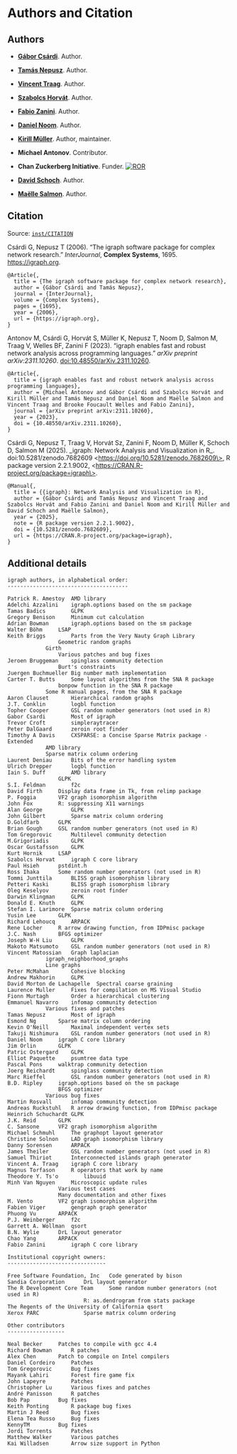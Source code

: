 # Authors and Citation

## Authors

- **[Gábor Csárdi](https://github.com/gaborcsardi)**. Author.
  [](https://orcid.org/0000-0001-7098-9676)

- **[Tamás Nepusz](https://github.com/ntamas)**. Author.
  [](https://orcid.org/0000-0002-1451-338X)

- **[Vincent Traag](https://www.traag.net/)**. Author.
  [](https://orcid.org/0000-0003-3170-3879)

- **[Szabolcs Horvát](http://szhorvat.net/)**. Author.
  [](https://orcid.org/0000-0002-3100-523X)

- **[Fabio Zanini](https://fabilab.org/pages/people.html)**. Author.
  [](https://orcid.org/0000-0001-7097-8539)

- **[Daniel Noom](https://github.com/GroteGnoom)**. Author.

- **[Kirill Müller](https://krlmlr.info/)**. Author, maintainer.
  [](https://orcid.org/0000-0002-1416-3412)

- **Michael Antonov**. Contributor.

- **Chan Zuckerberg Initiative**. Funder.
  [![ROR](https://raw.githubusercontent.com/ror-community/ror-logos/main/ror-icon-rgb.svg)](https://ror.org/02qenvm24)

- **[David Schoch](https://mr.schochastics.net/)**. Author.
  [](https://orcid.org/0000-0003-2952-4812)

- **[Maëlle Salmon](https://masalmon.eu/)**. Author.
  [](https://orcid.org/0000-0002-2815-0399)

## Citation

Source:
[`inst/CITATION`](https://github.com/igraph/rigraph/blob/main/inst/CITATION)

Csárdi G, Nepusz T (2006). “The igraph software package for complex
network research.” *InterJournal*, **Complex Systems**, 1695.
<https://igraph.org>.

    @Article{,
      title = {The igraph software package for complex network research},
      author = {Gábor Csárdi and Tamás Nepusz},
      journal = {InterJournal},
      volume = {Complex Systems},
      pages = {1695},
      year = {2006},
      url = {https://igraph.org},
    }

Antonov M, Csárdi G, Horvát S, Müller K, Nepusz T, Noom D, Salmon M,
Traag V, Welles BF, Zanini F (2023). “igraph enables fast and robust
network analysis across programming languages.” *arXiv preprint
arXiv:2311.10260*.
[doi:10.48550/arXiv.2311.10260](https://doi.org/10.48550/arXiv.2311.10260).

    @Article{,
      title = {igraph enables fast and robust network analysis across programming languages},
      author = {Michael Antonov and Gábor Csárdi and Szabolcs Horvát and Kirill Müller and Tamás Nepusz and Daniel Noom and Maëlle Salmon and Vincent Traag and Brooke Foucault Welles and Fabio Zanini},
      journal = {arXiv preprint arXiv:2311.10260},
      year = {2023},
      doi = {10.48550/arXiv.2311.10260},
    }

Csárdi G, Nepusz T, Traag V, Horvát Sz, Zanini F, Noom D, Müller K,
Schoch D, Salmon M (2025). \_igraph: Network Analysis and Visualization
in R\_. doi:10.5281/zenodo.7682609
\<https://doi.org/10.5281/zenodo.7682609\>, R package version
2.2.1.9002, \<https://CRAN.R-project.org/package=igraph\>.

    @Manual{,
      title = {{igraph}: Network Analysis and Visualization in R},
      author = {Gábor Csárdi and Tamás Nepusz and Vincent Traag and Szabolcs Horvát and Fabio Zanini and Daniel Noom and Kirill Müller and David Schoch and Maëlle Salmon},
      year = {2025},
      note = {R package version 2.2.1.9002},
      doi = {10.5281/zenodo.7682609},
      url = {https://CRAN.R-project.org/package=igraph},
    }

## Additional details

    igraph authors, in alphabetical order:
    --------------------------------------

    Patrick R. Amestoy  AMD library
    Adelchi Azzalini    igraph.options based on the sm package
    Tamas Badics        GLPK
    Gregory Benison     Minimum cut calculation
    Adrian Bowman       igraph.options based on the sm package
    Walter Böhm     LSAP
    Keith Briggs        Parts from the Very Nauty Graph Library
                    Geometric random graphs
                Girth
                    Various patches and bug fixes
    Jeroen Bruggeman    spinglass community detection
                    Burt's constraints
    Juergen Buchmueller Big number math implementation
    Carter T. Butts     Some layout algorithms from the SNA R package
                    bonpow function in the SNA R package
                Some R manual pages, from the SNA R package
    Aaron Clauset       Hierarchical random graphs
    J.T. Conklin        logbl function
    Topher Cooper       GSL random number generators (not used in R)
    Gabor Csardi        Most of igraph
    Trevor Croft        simpleraytracer
    Peter DalGaard      zeroin root finder
    Timothy A Davis     CXSPARSE: a Concise Sparse Matrix package - Extended
                AMD library
                Sparse matrix column ordering
    Laurent Deniau      Bits of the error handling system
    Ulrich Drepper      logbl function
    Iain S. Duff        AMD library
                    GLPK
    S.I. Feldman        f2c
    David Firth     Display data frame in Tk, from relimp package
    P. Foggia       VF2 graph isomorphism algorithm
    John Fox        R: suppressing X11 warnings
    Alan George         GLPK
    John Gilbert        Sparse matrix column ordering
    D.Goldfarb      GLPK
    Brian Gough     GSL random number generators (not used in R)
    Tom Gregorovic      Multilevel community detection
    M.Grigoriadis       GLPK
    Oscar Gustafsson    GLPK
    Kurt Hornik     LSAP
    Szabolcs Horvat     igraph C core library
    Paul Hsieh      pstdint.h
    Ross Ihaka      Some random number generators (not used in R)
    Tommi Junttila      BLISS graph isomorphism library
    Petteri Kaski       BLISS graph isomorphism library
    Oleg Keselyov       zeroin root finder
    Darwin Klingman     GLPK
    Donald E. Knuth     GLPK
    Stefan I. Larimore  Sparse matrix column ordering
    Yusin Lee       GLPK
    Richard Lehoucq     ARPACK
    Rene Locher     R arrow drawing function, from IDPmisc package
    J.C. Nash       BFGS optimizer
    Joseph W-H Liu      GLPK
    Makoto Matsumoto    GSL random number generators (not used in R)
    Vincent Matossian   Graph laplacian
                igraph_neighborhood_graphs
                Line graphs
    Peter McMahan       Cohesive blocking
    Andrew Makhorin     GLPK
    David Morton de Lachapelle  Spectral coarse graining
    Laurence Muller     Fixes for compilation on MS Visual Studio
    Fionn Murtagh       Order a hierarchical clustering
    Emmanuel Navarro    infomap community detection
                Various fixes and patches
    Tamas Nepusz        Most of igraph
    Esmond Ng       Sparse matrix column ordering
    Kevin O'Neill       Maximal independent vertex sets
    Takuji Nishimura    GSL random number generators (not used in R)
    Daniel Noom     igraph C core library
    Jim Orlin       GLPK
    Patric Ostergard    GLPK
    Elliot Paquette     psumtree data type
    Pascal Pons     walktrap community detection
    Joerg Reichardt     spinglass community detection
    Marc Rieffel        GSL random number generators (not used in R)
    B.D. Ripley     igraph.options based on the sm package
                    BFGS optimizer
                Various bug fixes
    Martin Rosvall      infomap community detection
    Andreas Ruckstuhl   R arrow drawing function, from IDPmisc package
    Heinrich Schuchardt GLPK
    J.K. Reid       GLPK
    C. Sansone      VF2 graph isomorphism algorithm
    Michael Schmuhl     The graphopt layout generator
    Christine Solnon    LAD graph isomorphism library
    Danny Sorensen      ARPACK
    James Theiler       GSL random number generators (not used in R)
    Samuel Thiriot      Interconnected islands graph generator
    Vincent A. Traag    igraph C core library
    Magnus Torfason     R operators that work by name
    Theodore Y. Ts'o        libuuid
    Minh Van Nguyen     Microscopic update rules
                    Various test cases
                    Many documentation and other fixes
    M. Vento        VF2 graph isomorphism algorithm
    Fabien Viger        gengraph graph generator
    Phuong Vu       ARPACK
    P.J. Weinberger     f2c
    Garrett A. Wollman  qsort
    B.N. Wylie      DrL layout generator
    Chao Yang       ARPACK
    Fabio Zanini        igraph C core library

    Institutional copyright owners:
    -------------------------------

    Free Software Foundation, Inc   Code generated by bison
    Sandia Corporation      DrL layout generator
    The R Development Core Team     Some random number generators (not used in R)
                            R: as.dendrogram from stats package
    The Regents of the University of California qsort
    Xerox PARC              Sparse matrix column ordering

    Other contributors
    ------------------

    Neal Becker     Patches to compile with gcc 4.4
    Richard Bowman      R patches
    Alex Chen       Patch to compile on Intel compilers
    Daniel Cordeiro     Patches
    Tom Gregorovic      Bug fixes
    Mayank Lahiri       Forest fire game fix
    John Lapeyre        Patches
    Christopher Lu      Various fixes and patches
    André Panisson      R patches
    Bob Pap         Bug fixes
    Keith Ponting       R package bug fixes
    Martin J Reed       Bug fixes
    Elena Tea Russo     Bug fixes
    KennyTM         Bug fixes
    Jordi Torrents      Patches
    Matthew Walker      Various patches
    Kai Willadsen       Arrow size support in Python
